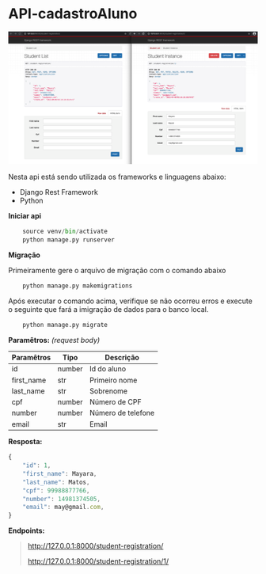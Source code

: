 # API-cadastroAluno

![](images/django-rest-framework.png)

Nesta api está sendo utilizada os frameworks e linguagens abaixo:
- Django Rest Framework
- Python

**Iniciar api**

```python
    source venv/bin/activate
    python manage.py runserver
```

**Migração**

Primeiramente gere o arquivo de migração com o comando abaixo

```python
    python manage.py makemigrations
```

Após executar o comando acima, verifique se não ocorreu erros e execute o seguinte que fará a imigração de dados para o banco local.

```python
    python manage.py migrate
```


**Paramêtros:** _(request body)_


| Paramêtros |  Tipo  |     Descrição      |
|------------|--------|--------------------|
| id         | number | Id do aluno        |
| first_name | str    | Primeiro nome      |
| last_name  | str    | Sobrenome          |
| cpf        | number | Número de CPF      |
| number     | number | Número de telefone |
| email      | str    | Email              |

**Resposta:**

```javascript
{
    "id": 1,
    "first_name": Mayara,
    "last_name": Matos,
    "cpf": 99988877766,
    "number": 14981374505,
    "email": may@gmail.com,
}
```

**Endpoints:**
> http://127.0.0.1:8000/student-registration/
> 
> http://127.0.0.1:8000/student-registration/1/
